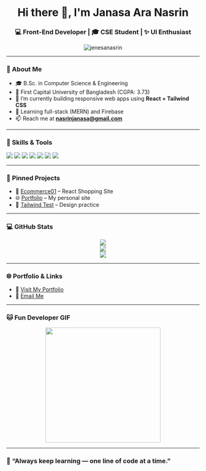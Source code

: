 
<h1 align="center">Hi there 👋, I'm Janasa Ara Nasrin</h1>
<h3 align="center">💻 Front-End Developer | 🎓 CSE Student | ✨ UI Enthusiast</h3>

<p align="center">
  <img src="https://komarev.com/ghpvc/?username=jenesanasrin&label=Profile%20Views&color=blueviolet&style=flat" alt="jenesanasrin" />
</p>

---

### 🌟 About Me

- 🎓 B.Sc. in Computer Science & Engineering  
- 🏫 First Capital University of Bangladesh (CGPA: 3.73)  
- 🔭 I’m currently building responsive web apps using **React + Tailwind CSS**  
- 🌱 Learning full-stack (MERN) and Firebase  
- 📫 Reach me at **nasrinjanasa@gmail.com**

---

### 🚀 Skills & Tools

<p>
  <img src="https://img.shields.io/badge/HTML-E34F26?style=for-the-badge&logo=html5&logoColor=white" />
  <img src="https://img.shields.io/badge/CSS-1572B6?style=for-the-badge&logo=css3&logoColor=white" />
  <img src="https://img.shields.io/badge/JavaScript-F7DF1E?style=for-the-badge&logo=javascript&logoColor=black" />
  <img src="https://img.shields.io/badge/React-20232A?style=for-the-badge&logo=react&logoColor=61DAFB" />
  <img src="https://img.shields.io/badge/Tailwind_CSS-38B2AC?style=for-the-badge&logo=tailwind-css&logoColor=white" />
  <img src="https://img.shields.io/badge/Git-F05032?style=for-the-badge&logo=git&logoColor=white" />
  <img src="https://img.shields.io/badge/GitHub-181717?style=for-the-badge&logo=github&logoColor=white" />
</p>

---

### 📌 Pinned Projects

- 🔗 [Ecommerce01](https://github.com/JANASA-NASRIN/Ecommerce01) – React Shopping Site  
- 🌐 [Portfolio](https://github.com/JANASA-NASRIN/portfolio) – My personal site  
- 🧪 [Tailwind Test](https://github.com/JANASA-NASRIN/tailwind-test) – Design practice

---

### 💻 GitHub Stats

<p align="center">
  <img src="https://github-readme-stats.vercel.app/api?username=JANASA-NASRIN&show_icons=true&theme=dracula" />
  <br />
  <img src="https://github-readme-streak-stats.herokuapp.com/?user=JANASA-NASRIN&theme=dracula" />
  <br />
  <img src="https://github-readme-stats.vercel.app/api/top-langs/?username=JANASA-NASRIN&layout=compact&theme=dracula" />
</p>

---

### 🌐 Portfolio & Links

- 🚀 [Visit My Portfolio](https://janasa-portfolio.vercel.app/)  
- 📨 [Email Me](mailto:nasrinjanasa@gmail.com)

---

### 🐱 Fun Developer GIF

<p align="center">
  <img src="https://media.giphy.com/media/qgQUggAC3Pfv687qPC/giphy.gif" width="300" />
</p>

---

### 📢 “Always keep learning — one line of code at a time.”

<!--
**JANASA-NASRIN/JANASA-NASRIN** is a ✨ _special_ ✨ repository because its `README.md` (this file) appears on your GitHub profile.

Here are some ideas to get you started:

- 🔭 I’m currently working on ...
- 🌱 I’m currently learning ...
- 👯 I’m looking to collaborate on ...
- 🤔 I’m looking for help with ...
- 💬 Ask me about ...
- 📫 How to reach me: ...
- 😄 Pronouns: ...
- ⚡ Fun fact: ...
-->
